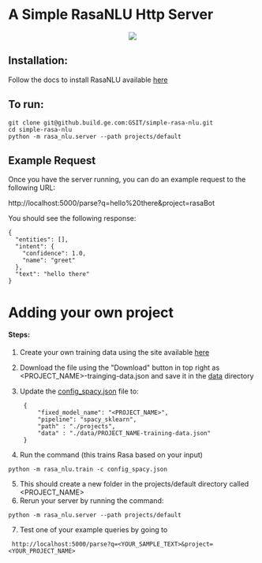 # A Simple RasaNLU Http Server

<div align="center">
    <img src="https://rasa.com/assets/img/rasa-ecosystem.png"/>
</div>

## Installation:

Follow the docs to install RasaNLU available [here](https://nlu.rasa.com/installation.html)

## To run:

``` 
git clone git@github.build.ge.com:GSIT/simple-rasa-nlu.git
cd simple-rasa-nlu
python -m rasa_nlu.server --path projects/default
```

## Example Request

Once you have the server running, you can do an example request to the following URL:

http://localhost:5000/parse?q=hello%20there&project=rasaBot

You should see the following response:

```
{
  "entities": [], 
  "intent": {
    "confidence": 1.0, 
    "name": "greet"
  }, 
  "text": "hello there"
}
```


# Adding your own project

#### Steps: 
1. Create your own training data using the site available [here](https://rasahq.github.io/rasa-nlu-trainer/)
2. Download the file using the "Download" button in top right as <PROJECT_NAME>-trainging-data.json and save it in the [data](data) directory
3. Update the [config_spacy.json](config_spacy.json) file to:

        {
            "fixed_model_name": "<PROJECT_NAME>",
            "pipeline": "spacy_sklearn",
            "path" : "./projects",
            "data" : "./data/PROJECT_NAME-training-data.json"
        }
4. Run the command (this trains Rasa based on your input)
```
python -m rasa_nlu.train -c config_spacy.json
```
5. This should create a new folder in the projects/default  directory called <PROJECT_NAME>
6. Rerun your server by running the command: 
```
python -m rasa_nlu.server --path projects/default
```
7. Test one of your example queries by going to 
```
 http://localhost:5000/parse?q=<YOUR_SAMPLE_TEXT>&project=<YOUR_PROJECT_NAME>

```